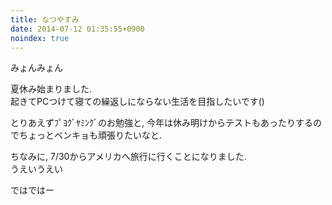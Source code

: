 ```yaml
---
title: なつやすみ
date: 2014-07-12 01:35:55+0900
noindex: true
---
```

みょんみょん

夏休み始まりました.  
起きてPCつけて寝ての繰返しにならない生活を目指したいです()

とりあえずﾌﾟﾖｸﾞﾔﾐﾝｸﾞのお勉強と, 今年は休み明けからテストもあったりするのでちょっとベンキョも頑張りたいなと.

ちなみに, 7/30からアメリカへ旅行に行くことになりました.  
うえいうえい

ではではー
